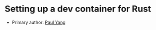 # Setting up a dev container for Rust

* Primary author: [Paul Yang](https://github.com/Paulyang80)

